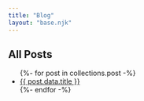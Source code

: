 ```yaml
---
title: "Blog"
layout: "base.njk"
---
```


## All Posts

<ul>
{%- for post in collections.post -%}
<li><a href="/{{ post.url }}">{{ post.data.title }}</a></li>
{%- endfor -%}
</ul>
